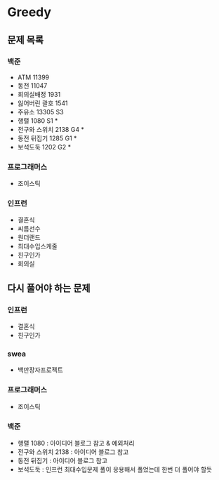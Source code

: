# Greedy

## 문제 목록

### 백준

- ATM 11399
- 동전 11047
- 회의실배정 1931
- 잃어버린 괄호 1541
- 주유소 13305 S3
- 행렬 1080 S1 *
- 전구와 스위치 2138 G4 *
- 동전 뒤집기 1285 G1 *
- 보석도둑 1202 G2 *

### 프로그래머스

- 조이스틱

### 인프런

- 결혼식
- 씨름선수
- 원더랜드
- 최대수입스케줄
- 친구인가
- 회의실

## 다시 풀어야 하는 문제

### 인프런

- 결혼식
- 친구인가

### swea

- 백만장자프로젝트

### 프로그래머스

- 조이스틱

### 백준

- 행렬 1080 : 아이디어 블로그 참고 & 예외처리
- 전구와 스위치 2138 : 아이디어 블로그 참고
- 동전 뒤집기 : 아이디어 블로그 참고
- 보석도둑 : 인프런 최대수입문제 풀이 응용해서 풀었는데 한번 더 풀어야 할듯